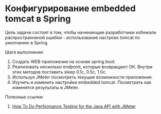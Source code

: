 # Конфигурирование embedded tomcat в Spring

Цель задачи состоит в том, чтобы начинающие разработчики избежали распространненой ошибки - использование настроек tomcat по умолчанию в Spring.

Шаги выполнения:
1. Создать WEB-приложение на основе spring boot. 
2. Реализовать несколько endpoint, которые возвращают ОК. Внутри этих методов поставить sleep 0.1с, 0.5с, 1.0с.
3. Используя JMeter посмотреть текущие возможности приложения.
4. Изучить и изменить настройки embedded tomcat. Посмотреть как изменятся результаты в JMeter.

Полезные ссылки:
1. [How To Do Performance Testing for the Java API with JMeter](https://medium.com/bb-tutorials-and-thoughts/how-to-do-performance-testing-for-the-java-api-with-jmeter-e72e163f4e7c)